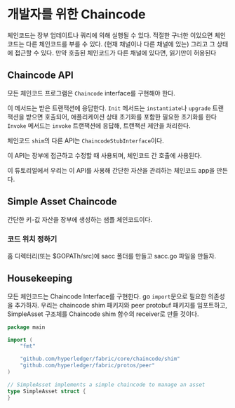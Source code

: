 # 개발자를 위한 Chaincode

체인코드는 장부 업데이트나 쿼리에 의해 실행될 수 있다. 적절한 구너한 이있으면 체인코드는 다른 체인코드를 부를 수 있다. (현재 채널이나 다른 채널에 있는) 그리고 그 상태에 접근할 수 있다.
만약 호출된 체인코드가 다른 채널에 있다면, 읽기만이 허용된다

## Chaincode API

모든 체인코드 프로그램은 `Chaincode` interface를 구현해야 한다.

이 메서드는 받은 트랜잭션에 응답한다.
`Init` 메서드는 `instantiate`나 `upgrade` 트랜잭션을 받으면 호출되어, 애플리케이션 상태 초기화를 포함한 필요한 초기화를 한다
`Invoke` 메서드는 `invoke` 트랜잭션에 응답해, 트랜잭션 제안을 처리한다.

체인코드 `shim`의 다른 API는 `ChaincodeStubInterface`이다.

이 API는 장부에 접근하고 수정할 때 사용되며, 체인코드 간 호출에 사용된다.

이 튜토리얼에서 우리는 이 API를 사용해 간단한 자산을 관리하는 체인코드 app을 만든다.

## Simple Asset Chaincode

간단한 키-값 자산을 장부에 생성하는 샘플 체인코드이다.

### 코드 위치 정하기

홈 디렉터리(또는 $GOPATh/src)에 sacc 폴더를 만들고 sacc.go 파일을 만들자.

## Housekeeping

모든 체인코드는 Chaincode Interface를 구현한다.
go `import`문으로 필요한 의존성을 추가하자. 우리는 chaincode shim 패키지와 peer protobuf 패키지를 임포트하고, SimpleAsset 구조체를 Chaincode shim 함수의 receiver로 만들 것이다.

```go
package main

import (
    "fmt"

    "github.com/hyperledger/fabric/core/chaincode/shim"
    "github.com/hyperledger/fabric/protos/peer"
)

// SimpleAsset implements a simple chaincode to manage an asset
type SimpleAsset struct {
}
```